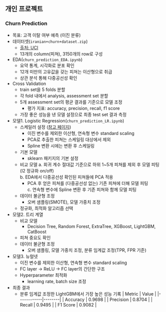 ## 개인 프로젝트 

### Churn Prediction  
- 목표: 고객 이탈 여부 예측 (이진 분류)
- 데이터셋(`iranian+churn+dataset.zip`)
    - [출처: UCI](https://archive.ics.uci.edu/dataset/563/iranian+churn+dataset)
    - 13개의 column(피쳐), 3150개의 row로 구성 
- EDA(`churn_prediction_EDA.ipynb`)
  - 요약 통계, 시각화로 분포 확인 
  - 12개 미만의 고유값을 갖는 피쳐는 이산형으로 취급
  - 상관 분석 통해 다중공선성 확인 
- Cross Validation 
  - train set을 5 folds 분할
  - 각 fold 내에서 analysis, assessment set 분할 
  - 5개 assessment set의 평균 결과를 기준으로 모델 조정
    - 평가 지표: accuracy, precision, recall, f1 score
  - 가장 좋은 성능을 낸 모델 설정으로 최종 test set 결과 측정 
- 모델1. Logistic Regression(`churn_prediction_LR.ipynb`)
  - 스케일러 설정 ([참고 페이지](https://forecastegy.com/posts/does-logistic-regression-require-feature-scaling/))
    - 이진 변수를 제외한 이산형, 연속형 변수 standard scaling 
    - PCA로 추출한 피쳐는 스케일링 대상에서 제외
    - Spline 변환 시에는 변환 후 스케일링
  - 기본 모델 
    - sklearn 패키지의 기본 설정
  - 비교 모델 
    a. 회귀 계수 절대값 기준으로 하위 1~5개 피쳐를 제외 후 모델 피팅 (l2 정규화 on/off)  
    b. EDA에서 다중공선성 확인된 피쳐들에 PCA 적용  
      - PCA 후 얻은 피쳐를 (다중공선성 없는) 기존 피쳐에 더해 모델 피팅   
    c. 연속형 변수에 Spline 변환 후 기존 피쳐와 함께 모델 피팅   
  - 데이터 불균형 조정 
    - 오버 샘플링(SMOTE), 모델 가중치 조정
  - 정규화, 최적화 알고리즘 선택   
- 모델2. 트리 계열
  - 비교 모델
    - Decision Tree, Random Forest, ExtraTree, XGBoost, LightGBM, CatBoost
  - 피쳐 중요도 확인
  - 데이터 불균형 조정
    - 오버 샘플링, 모델 가중치 조정, 분류 임계값 조정(TPR, FPR 기준)
- 모델3. 뉴럴넷
  - 이진 변수를 제외한 이산형, 연속형 변수 standard scaling
  - FC layer → ReLU → FC layer의 간단한 구조 
  - Hyperparameter 최적화 
    - learning rate, batch size 조정 
- 최종 결과 
  - 분류 임계값 조정한 LightGBM에서 가장 높은 성능 기록 
    | Metric     | Value  |
    |------------|--------|
    | Accuracy   | 0.9698 |
    | Precision  | 0.8704 |
    | Recall     | 0.9495 |
    | F1 Score   | 0.9082 |
  
